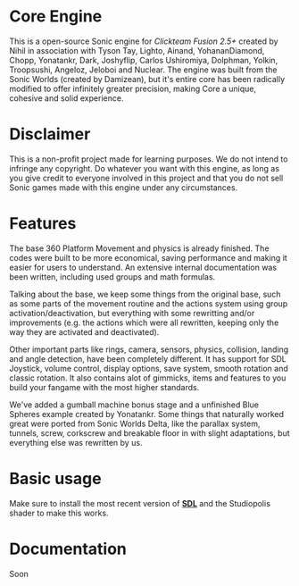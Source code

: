 # Core Engine

This is a open-source Sonic engine for _Clickteam Fusion 2.5+_ created by Nihil in association with Tyson Tay, Lighto, Ainand, YohananDiamond, Chopp, Yonatankr, Dark, Joshyflip, Carlos Ushiromiya, Dolphman, Yolkin, Troopsushi, Angeloz, Jeloboi and Nuclear. The engine was built from the Sonic Worlds (created by Damizean), but it's entire core has been radically modified to offer infinitely greater precision, making Core a unique, cohesive and solid experience.

# Disclaimer

This is a non-profit project made for learning purposes. We do not intend to infringe any copyright. Do whatever you want with this engine, as long as you give credit to everyone involved in this project and that you do not sell Sonic games made with this engine under any circumstances.

# Features

The base 360 Platform Movement and physics is already finished. The codes were built to be more economical, saving performance and making it easier for users to understand. An extensive internal documentation was been written, including used groups and math formulas.

Talking about the base, we keep some things from the original base, such as some parts of the movement routine and the actions system using group activation/deactivation, but everything with some rewritting and/or improvements (e.g. the actions which were all rewritten, keeping only the way they are activated and deactivated).

Other important parts like rings, camera, sensors, physics, collision, landing and angle detection, have been completely different. It has support for SDL Joystick, volume control, display options, save system, smooth rotation and classic rotation. It also contains alot of gimmicks, items and features to you build your fangame with the most higher standards.

We've added a gumball machine bonus stage and a unfinished Blue Spheres example created by Yonatankr. Some things that naturally worked great were ported from Sonic Worlds Delta, like the parallax system, tunnels, screw, corkscrew and breakable floor in with slight adaptations, but everything else was rewritten by us.

# Basic usage

Make sure to install the most recent version of [**SDL**](https://github.com/SortaCore/SDLJoystick/releases) and the Studiopolis shader to make this works.

# Documentation

Soon

